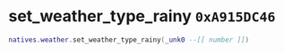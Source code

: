# set_weather_type_rainy `0xA915DC46`

```lua
natives.weather.set_weather_type_rainy(_unk0 --[[ number ]])
```